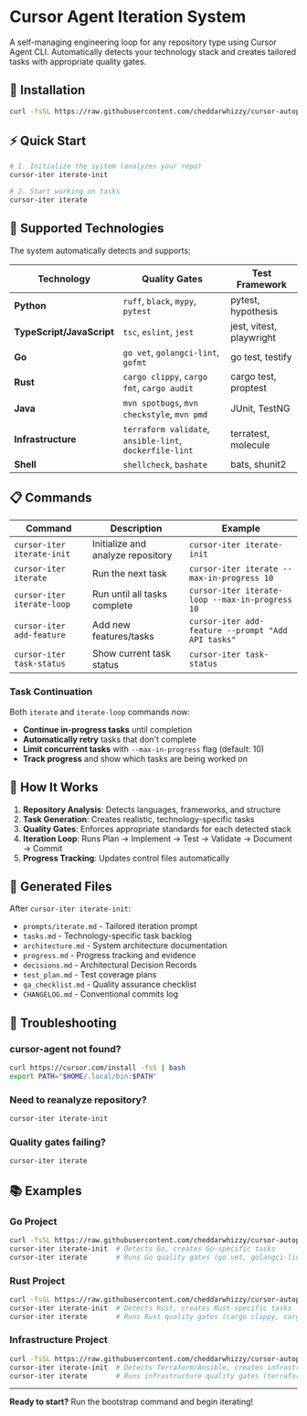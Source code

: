 # Cursor Agent Iteration System

A self-managing engineering loop for any repository type using Cursor Agent CLI. Automatically detects your technology stack and creates tailored tasks with appropriate quality gates.

## 🚀 Installation

```bash
curl -fsSL https://raw.githubusercontent.com/cheddarwhizzy/cursor-autopilot/main/cursor-agent-iteration/bootstrap.sh | bash
```

## ⚡ Quick Start

```bash
# 1. Initialize the system (analyzes your repo)
cursor-iter iterate-init

# 2. Start working on tasks
cursor-iter iterate
```

## 🔧 Supported Technologies

The system automatically detects and supports:

| Technology | Quality Gates | Test Framework |
|------------|---------------|----------------|
| **Python** | `ruff`, `black`, `mypy`, `pytest` | pytest, hypothesis |
| **TypeScript/JavaScript** | `tsc`, `eslint`, `jest` | jest, vitest, playwright |
| **Go** | `go vet`, `golangci-lint`, `gofmt` | go test, testify |
| **Rust** | `cargo clippy`, `cargo fmt`, `cargo audit` | cargo test, proptest |
| **Java** | `mvn spotbugs`, `mvn checkstyle`, `mvn pmd` | JUnit, TestNG |
| **Infrastructure** | `terraform validate`, `ansible-lint`, `dockerfile-lint` | terratest, molecule |
| **Shell** | `shellcheck`, `bashate` | bats, shunit2 |

## 📋 Commands

| Command | Description | Example |
|---------|-------------|---------|
| `cursor-iter iterate-init` | Initialize and analyze repository | `cursor-iter iterate-init` |
| `cursor-iter iterate` | Run the next task | `cursor-iter iterate --max-in-progress 10` |
| `cursor-iter iterate-loop` | Run until all tasks complete | `cursor-iter iterate-loop --max-in-progress 10` |
| `cursor-iter add-feature` | Add new features/tasks | `cursor-iter add-feature --prompt "Add API tasks"` |
| `cursor-iter task-status` | Show current task status | `cursor-iter task-status` |

### Task Continuation

Both `iterate` and `iterate-loop` commands now:
- **Continue in-progress tasks** until completion
- **Automatically retry** tasks that don't complete
- **Limit concurrent tasks** with `--max-in-progress` flag (default: 10)
- **Track progress** and show which tasks are being worked on

## 🎯 How It Works

1. **Repository Analysis**: Detects languages, frameworks, and structure
2. **Task Generation**: Creates realistic, technology-specific tasks
3. **Quality Gates**: Enforces appropriate standards for each detected stack
4. **Iteration Loop**: Runs Plan → Implement → Test → Validate → Document → Commit
5. **Progress Tracking**: Updates control files automatically

## 📁 Generated Files

After `cursor-iter iterate-init`:
- `prompts/iterate.md` - Tailored iteration prompt
- `tasks.md` - Technology-specific task backlog
- `architecture.md` - System architecture documentation
- `progress.md` - Progress tracking and evidence
- `decisions.md` - Architectural Decision Records
- `test_plan.md` - Test coverage plans
- `qa_checklist.md` - Quality assurance checklist
- `CHANGELOG.md` - Conventional commits log

## 🚨 Troubleshooting

### cursor-agent not found?
```bash
curl https://cursor.com/install -fsS | bash
export PATH="$HOME/.local/bin:$PATH"
```

### Need to reanalyze repository?
```bash
cursor-iter iterate-init
```

### Quality gates failing?
```bash
cursor-iter iterate
```

## 📚 Examples

### Go Project
```bash
curl -fsSL https://raw.githubusercontent.com/cheddarwhizzy/cursor-autopilot/main/cursor-agent-iteration/bootstrap.sh | bash
cursor-iter iterate-init  # Detects Go, creates Go-specific tasks
cursor-iter iterate       # Runs Go quality gates (go vet, golangci-lint, go test)
```

### Rust Project
```bash
curl -fsSL https://raw.githubusercontent.com/cheddarwhizzy/cursor-autopilot/main/cursor-agent-iteration/bootstrap.sh | bash
cursor-iter iterate-init  # Detects Rust, creates Rust-specific tasks
cursor-iter iterate       # Runs Rust quality gates (cargo clippy, cargo test, cargo fmt)
```

### Infrastructure Project
```bash
curl -fsSL https://raw.githubusercontent.com/cheddarwhizzy/cursor-autopilot/main/cursor-agent-iteration/bootstrap.sh | bash
cursor-iter iterate-init  # Detects Terraform/Ansible, creates infrastructure tasks
cursor-iter iterate       # Runs infrastructure quality gates (terraform validate, ansible-lint)
```

---

**Ready to start?** Run the bootstrap command and begin iterating!
